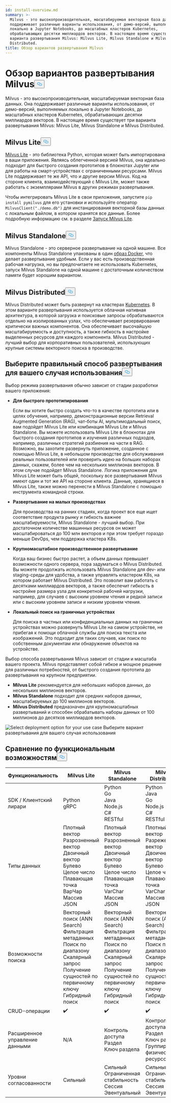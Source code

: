 ```yaml
---
id: install-overview.md
summary: >-
  Milvus - это высокопроизводительная, масштабируемая векторная база данных. Она
  поддерживает различные варианты использования, от демо-версий, выполняемых
  локально в Jupyter Notebooks, до масштабных кластеров Kubernetes,
  обрабатывающих десятки миллиардов векторов. В настоящее время существует три
  варианта развертывания Milvus: Milvus Lite, Milvus Standalone и Milvus
  Distributed.
title: Обзор вариантов развертывания Milvus
---
```

<h1 id="Overview-of-Milvus-Deployment-Options" class="common-anchor-header">Обзор вариантов развертывания Milvus<button data-href="#Overview-of-Milvus-Deployment-Options" class="anchor-icon" translate="no">
      <svg translate="no"
        aria-hidden="true"
        focusable="false"
        height="20"
        version="1.1"
        viewBox="0 0 16 16"
        width="16"
      >
        <path
          fill="#0092E4"
          fill-rule="evenodd"
          d="M4 9h1v1H4c-1.5 0-3-1.69-3-3.5S2.55 3 4 3h4c1.45 0 3 1.69 3 3.5 0 1.41-.91 2.72-2 3.25V8.59c.58-.45 1-1.27 1-2.09C10 5.22 8.98 4 8 4H4c-.98 0-2 1.22-2 2.5S3 9 4 9zm9-3h-1v1h1c1 0 2 1.22 2 2.5S13.98 12 13 12H9c-.98 0-2-1.22-2-2.5 0-.83.42-1.64 1-2.09V6.25c-1.09.53-2 1.84-2 3.25C6 11.31 7.55 13 9 13h4c1.45 0 3-1.69 3-3.5S14.5 6 13 6z"
        ></path>
      </svg>
    </button></h1><p>Milvus - это высокопроизводительная, масштабируемая векторная база данных. Она поддерживает различные варианты использования, от демо-версий, выполняемых локально в Jupyter Notebooks, до масштабных кластеров Kubernetes, обрабатывающих десятки миллиардов векторов. В настоящее время существует три варианта развертывания Milvus: Milvus Lite, Milvus Standalone и Milvus Distributed.</p>
<h2 id="Milvus-Lite" class="common-anchor-header">Milvus Lite<button data-href="#Milvus-Lite" class="anchor-icon" translate="no">
      <svg translate="no"
        aria-hidden="true"
        focusable="false"
        height="20"
        version="1.1"
        viewBox="0 0 16 16"
        width="16"
      >
        <path
          fill="#0092E4"
          fill-rule="evenodd"
          d="M4 9h1v1H4c-1.5 0-3-1.69-3-3.5S2.55 3 4 3h4c1.45 0 3 1.69 3 3.5 0 1.41-.91 2.72-2 3.25V8.59c.58-.45 1-1.27 1-2.09C10 5.22 8.98 4 8 4H4c-.98 0-2 1.22-2 2.5S3 9 4 9zm9-3h-1v1h1c1 0 2 1.22 2 2.5S13.98 12 13 12H9c-.98 0-2-1.22-2-2.5 0-.83.42-1.64 1-2.09V6.25c-1.09.53-2 1.84-2 3.25C6 11.31 7.55 13 9 13h4c1.45 0 3-1.69 3-3.5S14.5 6 13 6z"
        ></path>
      </svg>
    </button></h2><p><a href="https://milvus.io/docs/milvus_lite.md">Milvus Lite</a> - это библиотека Python, которая может быть импортирована в ваши приложения. Являясь облегченной версией Milvus, она идеально подходит для быстрого создания прототипов в блокнотах Jupyter или для работы на смарт-устройствах с ограниченными ресурсами. Milvus Lite поддерживает те же API, что и другие версии Milvus. Код на стороне клиента, взаимодействующий с Milvus Lite, может также работать с экземплярами Milvus в других режимах развертывания.</p>
<p>Чтобы интегрировать Milvus Lite в свои приложения, запустите <code translate="no">pip install pymilvus</code> для его установки и используйте оператор <code translate="no">MilvusClient(&quot;./demo.db&quot;)</code> для инстанцирования векторной базы данных с локальным файлом, в котором хранятся все данные. Более подробную информацию см. в разделе <a href="https://milvus.io/docs/milvus_lite.md">Запуск Milvus Lite</a>.</p>
<h2 id="Milvus-Standalone" class="common-anchor-header">Milvus Standalone<button data-href="#Milvus-Standalone" class="anchor-icon" translate="no">
      <svg translate="no"
        aria-hidden="true"
        focusable="false"
        height="20"
        version="1.1"
        viewBox="0 0 16 16"
        width="16"
      >
        <path
          fill="#0092E4"
          fill-rule="evenodd"
          d="M4 9h1v1H4c-1.5 0-3-1.69-3-3.5S2.55 3 4 3h4c1.45 0 3 1.69 3 3.5 0 1.41-.91 2.72-2 3.25V8.59c.58-.45 1-1.27 1-2.09C10 5.22 8.98 4 8 4H4c-.98 0-2 1.22-2 2.5S3 9 4 9zm9-3h-1v1h1c1 0 2 1.22 2 2.5S13.98 12 13 12H9c-.98 0-2-1.22-2-2.5 0-.83.42-1.64 1-2.09V6.25c-1.09.53-2 1.84-2 3.25C6 11.31 7.55 13 9 13h4c1.45 0 3-1.69 3-3.5S14.5 6 13 6z"
        ></path>
      </svg>
    </button></h2><p>Milvus Standalone - это серверное развертывание на одной машине. Все компоненты Milvus Standalone упакованы в один <a href="https://milvus.io/docs/install_standalone-docker.md">образ Docker</a>, что делает развертывание удобным. Если у вас есть производственная рабочая нагрузка, но вы предпочитаете не использовать Kubernetes, запуск Milvus Standalone на одной машине с достаточным количеством памяти будет хорошим вариантом.</p>
<h2 id="Milvus-Distributed" class="common-anchor-header">Milvus Distributed<button data-href="#Milvus-Distributed" class="anchor-icon" translate="no">
      <svg translate="no"
        aria-hidden="true"
        focusable="false"
        height="20"
        version="1.1"
        viewBox="0 0 16 16"
        width="16"
      >
        <path
          fill="#0092E4"
          fill-rule="evenodd"
          d="M4 9h1v1H4c-1.5 0-3-1.69-3-3.5S2.55 3 4 3h4c1.45 0 3 1.69 3 3.5 0 1.41-.91 2.72-2 3.25V8.59c.58-.45 1-1.27 1-2.09C10 5.22 8.98 4 8 4H4c-.98 0-2 1.22-2 2.5S3 9 4 9zm9-3h-1v1h1c1 0 2 1.22 2 2.5S13.98 12 13 12H9c-.98 0-2-1.22-2-2.5 0-.83.42-1.64 1-2.09V6.25c-1.09.53-2 1.84-2 3.25C6 11.31 7.55 13 9 13h4c1.45 0 3-1.69 3-3.5S14.5 6 13 6z"
        ></path>
      </svg>
    </button></h2><p>Milvus Distributed может быть развернут на кластерах <a href="https://milvus.io/docs/install_cluster-milvusoperator.md">Kubernetes</a>. В этом варианте развертывания используется облачная нативная архитектура, в которой загрузка и поисковые запросы обрабатываются отдельно на изолированных узлах, что обеспечивает резервирование критически важных компонентов. Она обеспечивает высочайшую масштабируемость и доступность, а также гибкость в настройке выделенных ресурсов для каждого компонента. Milvus Distributed - лучший выбор для корпоративных пользователей, использующих крупные системы векторного поиска в производстве.</p>
<h2 id="Choose-the-Right-Deployment-for-Your-Use-Case" class="common-anchor-header">Выберите правильный способ развертывания для вашего случая использования<button data-href="#Choose-the-Right-Deployment-for-Your-Use-Case" class="anchor-icon" translate="no">
      <svg translate="no"
        aria-hidden="true"
        focusable="false"
        height="20"
        version="1.1"
        viewBox="0 0 16 16"
        width="16"
      >
        <path
          fill="#0092E4"
          fill-rule="evenodd"
          d="M4 9h1v1H4c-1.5 0-3-1.69-3-3.5S2.55 3 4 3h4c1.45 0 3 1.69 3 3.5 0 1.41-.91 2.72-2 3.25V8.59c.58-.45 1-1.27 1-2.09C10 5.22 8.98 4 8 4H4c-.98 0-2 1.22-2 2.5S3 9 4 9zm9-3h-1v1h1c1 0 2 1.22 2 2.5S13.98 12 13 12H9c-.98 0-2-1.22-2-2.5 0-.83.42-1.64 1-2.09V6.25c-1.09.53-2 1.84-2 3.25C6 11.31 7.55 13 9 13h4c1.45 0 3-1.69 3-3.5S14.5 6 13 6z"
        ></path>
      </svg>
    </button></h2><p>Выбор режима развертывания обычно зависит от стадии разработки вашего приложения:</p>
<ul>
<li><p><strong>Для быстрого прототипирования</strong></p>
<p>Если вы хотите быстро создать что-то в качестве прототипа или в целях обучения, например, демонстрационные версии Retrieval Augmented Generation (RAG), чат-боты AI, мультимодальный поиск, вам подойдет Milvus Lite или комбинация Milvus Lite и Milvus Standalone. Вы можете использовать Milvus Lite в блокнотах для быстрого создания прототипов и изучения различных подходов, например, различных стратегий разбиения на части в RAG. Возможно, вы захотите развернуть приложение, созданное с помощью Milvus Lite, в небольшом производстве для обслуживания реальных пользователей или проверить идею на больших наборах данных, скажем, более чем на нескольких миллионах векторов. В этом случае подойдет Milvus Standalone. Логика приложения для Milvus Lite может быть общей, поскольку все развертывания Milvus имеют один и тот же API на стороне клиента. Данные, хранящиеся в Milvus Lite, также можно перенести в Milvus Standalone с помощью инструмента командной строки.</p></li>
<li><p><strong>Развертывание на малых производствах</strong></p>
<p>Для производства на ранних стадиях, когда проект все еще ищет соответствие продукта рынку и гибкость важнее масштабируемости, Milvus Standalone - лучший выбор. При достаточном количестве машинных ресурсов он может масштабироваться до 100 млн векторов и при этом требует гораздо меньше DevOps, чем поддержка кластера K8s.</p></li>
<li><p><strong>Крупномасштабное производственное развертывание</strong></p>
<p>Когда ваш бизнес быстро растет, а объем данных превышает возможности одного сервера, пора задуматься о Milvus Distributed. Вы можете продолжать использовать Milvus Standalone для dev- или staging-среды для удобства, а также управлять кластером K8s, на котором работает Milvus Distributed. Это позволит вам работать с десятками миллиардов векторов, а также обеспечит гибкость в настройке размера узла для конкретной рабочей нагрузки, например, для случаев с высоким уровнем чтения и редкой записи или с высоким уровнем записи и низким уровнем чтения.</p></li>
<li><p><strong>Локальный поиск на граничных устройствах</strong></p>
<p>Для поиска в частных или конфиденциальных данных на граничных устройствах можно развернуть Milvus Lite на самом устройстве, не прибегая к помощи облачной службы для поиска текста или изображений. Это подходит для таких случаев, как поиск по собственным документам или обнаружение объектов на устройстве.</p></li>
</ul>
<p>Выбор способа развертывания Milvus зависит от стадии и масштаба вашего проекта. Milvus представляет собой гибкое и мощное решение для различных потребностей, от быстрого создания прототипа до развертывания на крупном предприятии.</p>
<ul>
<li><strong>Milvus Lite</strong> рекомендуется для небольших наборов данных, до нескольких миллионов векторов.</li>
<li><strong>Milvus Standalone</strong> подходит для средних наборов данных, масштабируемых до 100 миллионов векторов.</li>
<li><strong>Milvus Distributed</strong> предназначен для крупномасштабных развертываний и способен обрабатывать наборы данных от 100 миллионов до десятков миллиардов векторов.</li>
</ul>
<p>
  
   <span class="img-wrapper"> <img translate="no" src="/docs/v2.6.x/assets/select-deployment-option.png" alt="Select deployment option for your use case" class="doc-image" id="select-deployment-option-for-your-use-case" />
   </span> <span class="img-wrapper"> <span>Выберите вариант развертывания для вашего случая использования</span> </span></p>
<h2 id="Comparison-on-functionalities" class="common-anchor-header">Сравнение по функциональным возможностям<button data-href="#Comparison-on-functionalities" class="anchor-icon" translate="no">
      <svg translate="no"
        aria-hidden="true"
        focusable="false"
        height="20"
        version="1.1"
        viewBox="0 0 16 16"
        width="16"
      >
        <path
          fill="#0092E4"
          fill-rule="evenodd"
          d="M4 9h1v1H4c-1.5 0-3-1.69-3-3.5S2.55 3 4 3h4c1.45 0 3 1.69 3 3.5 0 1.41-.91 2.72-2 3.25V8.59c.58-.45 1-1.27 1-2.09C10 5.22 8.98 4 8 4H4c-.98 0-2 1.22-2 2.5S3 9 4 9zm9-3h-1v1h1c1 0 2 1.22 2 2.5S13.98 12 13 12H9c-.98 0-2-1.22-2-2.5 0-.83.42-1.64 1-2.09V6.25c-1.09.53-2 1.84-2 3.25C6 11.31 7.55 13 9 13h4c1.45 0 3-1.69 3-3.5S14.5 6 13 6z"
        ></path>
      </svg>
    </button></h2><table>
<thead>
<tr><th>Функциональность</th><th>Milvus Lite</th><th>Milvus Standalone</th><th>Milvus Distributed</th></tr>
</thead>
<tbody>
<tr><td>SDK / Клиентский лирари</td><td>Python<br/>gRPC</td><td>Python<br/>Go<br/>Java<br/>Node.js<br/>C#<br/>RESTful</td><td>Python<br/>Java<br/>Go<br/>Node.js<br/>C#<br/>RESTful</td></tr>
<tr><td>Типы данных</td><td>Плотный вектор<br/>Разрозненный вектор<br/>Двоичный вектор<br/>Булево<br/>Целое число<br/>Плавающая точка<br/>ВарЧар<br/>Массив<br/>JSON</td><td>Плотный вектор<br/>Разрозненный вектор<br/>Двоичный вектор<br/>Булево<br/>Целое число<br/>Плавающая точка<br/>VarChar<br/>Массив<br/>JSON</td><td>Плотный вектор<br/>Разреженный вектор<br/>Двоичный вектор<br/>Булево<br/>Целое число<br/>Плавающая точка<br/>VarChar<br/>Массив<br/>JSON</td></tr>
<tr><td>Возможности поиска</td><td>Векторный поиск (ANN Search)<br/>Фильтрация метаданных<br/>Поиск по диапазону<br/>Скалярный запрос<br/>Получение сущностей по первичному ключу<br/>Гибридный поиск</td><td>Векторный поиск (ANN Search)<br/>Фильтрация метаданных<br/>Поиск по диапазону<br/>Скалярный запрос<br/>Получение сущностей по первичному ключу<br/>Гибридный поиск</td><td>Векторный поиск (ANN Search)<br/>Фильтрация метаданных<br/>Поиск по диапазону<br/>Скалярный запрос<br/>Получение сущностей по первичному ключу<br/>Гибридный поиск</td></tr>
<tr><td>CRUD-операции</td><td>✔️</td><td>✔️</td><td>✔️</td></tr>
<tr><td>Расширенное управление данными</td><td>N/A</td><td>Контроль доступа<br/>Раздел<br/>Ключ раздела</td><td>Контроль доступа<br/>Раздел<br/>Ключ раздела<br/>Группировка физических ресурсов</td></tr>
<tr><td>Уровни согласованности</td><td>Сильный</td><td>Сильный<br/>Ограниченная стабильность<br/>Сессия<br/>Эвентуальный</td><td>Сильный<br/>Ограниченная стабильность<br/>Сессия<br/>Эвентуальный</td></tr>
</tbody>
</table>
